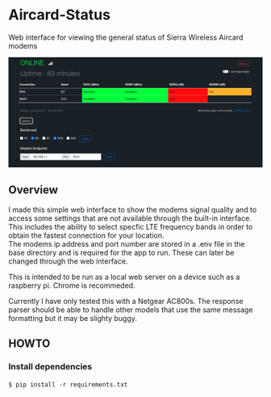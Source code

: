 # Aircard-Status

Web interface for viewing the general status of Sierra Wireless Aircard modems

 ![example](https://github.com/dwmclean1/Aircard-Status/blob/55c8f6300a688945efbeb72c8964b316f8277beb/Screen%20Shot%202021-10-09%20at%2011.45.13%20am.png)

## Overview

I made this simple web interface to show the modems signal quality and to access some settings that are not available through the built-in interface. This includes the ability to select specfic LTE frequency bands in order to obtain the fastest connection for your location.  
The modems ip address and port number are stored in a .env file in the base directory and is required for the app to run. These can later be changed through the web interface.



This is intended to be run as a local web server on a device such as a raspberry pi. Chrome is recommeded.

Currently I have only tested this with a Netgear AC800s. The response parser should be able to handle other models that use the same message formatting but it may be slighty buggy. 

## HOWTO

### Install dependencies

`$ pip install -r requirements.txt`
